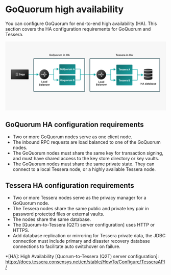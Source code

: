 # GoQuorum high availability

You can configure GoQuorum for end-to-end high availability (HA). This section covers the HA
configuration requirements for GoQuorum and Tessera.

![Quorum Tessera HA Mode](../../images/QT_HA_1.png)

## GoQuorum HA configuration requirements

- Two or more GoQuorum nodes serve as one client node.
- The inbound RPC requests are load balanced to one of the GoQuorum nodes.
- The GoQuorum nodes must share the same key for transaction signing, and must have shared access to
    the key store directory or key vaults.
- The GoQuorum nodes must share the same private state. They can connect to a local Tessera node,
    or a highly available Tessera node.

## Tessera HA configuration requirements

- Two or more Tessera nodes serve as the privacy manager for a GoQuorum node.
- The Tessera nodes share the same public and private key pair in password protected files or
    external vaults.
- The nodes share the same database.
- The [Quorum-to-Tessera (Q2T) server configuration] uses HTTP or HTTPS.
- Add database replication or mirroring for Tessera private data, the JDBC connection must include
    primary and disaster recovery database connections to facilitate auto switchover on failure.

*[HA]: High Availability
[Quorum-to-Tessera (Q2T) server configuration]: https://docs.tessera.consensys.net/en/stable/HowTo/Configure/TesseraAPI/
